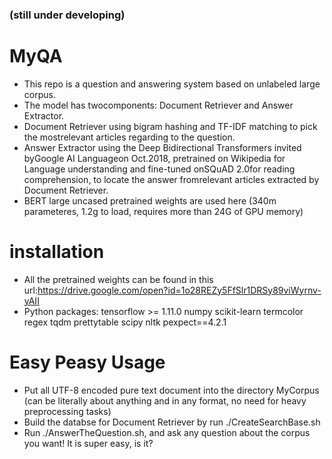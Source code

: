 ### (still under developing)
# MyQA

- This repo is a question and answering system based on unlabeled large corpus. 
- The model has twocomponents: Document Retriever and Answer Extractor. 
- Document Retriever using bigram hashing and TF-IDF matching to pick the mostrelevant articles regarding to the question.
- Answer Extractor using the Deep Bidirectional Transformers invited byGoogle AI Languageon Oct.2018, pretrained on Wikipedia for Language understanding and fine-tuned onSQuAD 2.0for reading comprehension, to locate the answer fromrelevant articles extracted by Document Retriever.
- BERT large uncased pretrained weights are used here (340m parameteres, 1.2g to load, requires more than 24G of GPU memory)
# installation
- All the pretrained weights can be found in this url:https://drive.google.com/open?id=1o28REZy5FfSlr1DRSy89viWyrnv-yAII
- Python packages: 
tensorflow >= 1.11.0 
numpy
scikit-learn
termcolor
regex
tqdm
prettytable
scipy
nltk
pexpect==4.2.1


# Easy Peasy Usage
- Put all UTF-8 encoded pure text document into the directory MyCorpus (can be literally about anything and in any format, no need for heavy preprocessing tasks)
- Build the databse for Document Retriever by run ./CreateSearchBase.sh
- Run ./AnswerTheQuestion.sh, and ask any question about the corpus you want!
It is super easy, is it?

<!-- % for further steps, we are aiming at fine-tuning on multiple choice and choose the best out of it. % -->

